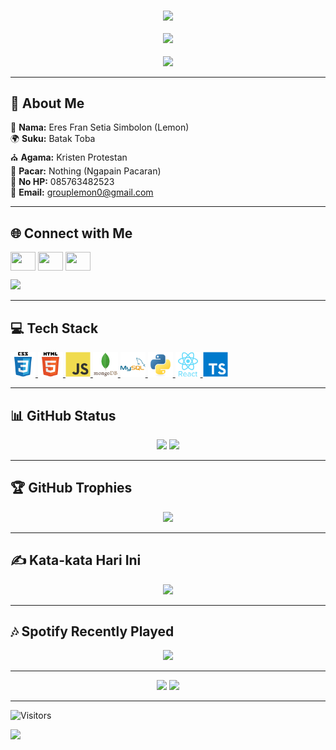 <h3 align="center">

![](https://capsule-render.vercel.app/api?type=soft&color=gradient&height=150&section=header&text=Welcome+to+My+Profile!&fontSize=40&Color=white)

<img src="https://media.giphy.com/media/hvRJCLFzcasrR4ia7z/giphy.gif" width="28">
</h3>

<p align="center">
  <a href="https://github.com/LemonSync"><img src="https://readme-typing-svg.herokuapp.com?color=36BCF7&center=true&vCenter=true&lines=Hi!+I'm+LemonSync;A+Web+Developer;A+Bot+Developer;I+Love+JavaScript+❤️"></a>
</p>

---
<div align="left">
  
## 💫 About Me  
👤 **Nama:** Eres Fran Setia Simbolon (Lemon)  
🌍 **Suku:** Batak Toba  
⛪ **Agama:** Kristen Protestan  
💖 **Pacar:** Nothing (Ngapain Pacaran)  
📱 **No HP:** 085763482523  
📧 **Email:** grouplemon0@gmail.com  

---

## 🌐 Connect with Me  
<p align="left">
<a href="https://twitter.com/SyncLemon" target="blank"><img align="center" src="https://raw.githubusercontent.com/rahuldkjain/github-profile-readme-generator/master/src/images/icons/Social/twitter.svg" height="30" width="40" /></a>
<a href="https://instagram.com/lemon_sync" target="blank"><img align="center" src="https://raw.githubusercontent.com/rahuldkjain/github-profile-readme-generator/master/src/images/icons/Social/instagram.svg" height="30" width="40" /></a>
<a href="https://www.youtube.com/@lemon_sync" target="blank"><img align="center" src="https://raw.githubusercontent.com/rahuldkjain/github-profile-readme-generator/master/src/images/icons/Social/youtube.svg" height="30" width="40" /></a>
</p>

<a href="https://saweria.co/Monle"><img src="https://img.shields.io/badge/TIP%20Me-Bantu%20Saya-blue?style=for-the-badge&logo=bitcoin"></a>

---

## 💻 Tech Stack
<p align="left">
<a href="https://www.w3schools.com/css/" target="_blank"> <img src="https://raw.githubusercontent.com/devicons/devicon/master/icons/css3/css3-original-wordmark.svg" alt="css3" width="40" height="40"/> </a> 
<a href="https://www.w3.org/html/" target="_blank"> <img src="https://raw.githubusercontent.com/devicons/devicon/master/icons/html5/html5-original-wordmark.svg" alt="html5" width="40" height="40"/> </a> 
<a href="https://developer.mozilla.org/en-US/docs/Web/JavaScript" target="_blank"> <img src="https://raw.githubusercontent.com/devicons/devicon/master/icons/javascript/javascript-original.svg" alt="javascript" width="40" height="40"/> </a> 
<a href="https://www.mongodb.com/" target="_blank"> <img src="https://raw.githubusercontent.com/devicons/devicon/master/icons/mongodb/mongodb-original-wordmark.svg" alt="mongodb" width="40" height="40"/> </a> 
<a href="https://www.mysql.com/" target="_blank"> <img src="https://raw.githubusercontent.com/devicons/devicon/master/icons/mysql/mysql-original-wordmark.svg" alt="mysql" width="40" height="40"/> </a> 
<a href="https://www.python.org" target="_blank"> <img src="https://raw.githubusercontent.com/devicons/devicon/master/icons/python/python-original.svg" alt="python" width="40" height="40"/> </a> 
<a href="https://reactjs.org/" target="_blank"> <img src="https://raw.githubusercontent.com/devicons/devicon/master/icons/react/react-original-wordmark.svg" alt="react" width="40" height="40"/> </a> 
<a href="https://www.typescriptlang.org/" target="_blank"> <img src="https://raw.githubusercontent.com/devicons/devicon/master/icons/typescript/typescript-original.svg" alt="typescript" width="40" height="40"/> </a> 
</p>

---

## 📊 GitHub Status  

<p align="center">
  <img src="https://github-readme-stats.vercel.app/api?username=LemonSync&show_icons=true&theme=radical" width="450"/>
  <img src="https://github-readme-streak-stats.herokuapp.com/?user=LemonSync&theme=radical" width="450"/>
</p>

---

## 🏆 GitHub Trophies
<p align="center">
  <img src="https://github-profile-trophy.vercel.app/?username=LemonSync&theme=dracula&no-frame=false&no-bg=false&margin-w=5&row=1&column=4"/>
</p>

---

## ✍️ Kata-kata Hari Ini
<p align="center">
  <img src="https://github-readme-quotes-bay.vercel.app/quote?theme=blue-green&quotesUrl=https://raw.githubusercontent.com/LemonSync/LemonSync/main/quotes.json"/>
</p>

---

## 🎶 Spotify Recently Played
<p align="center">
  <a href="https://open.spotify.com/user/312mwhcva3c5u6fv2hxabsgnmtfi">
    <img src="https://spotify-recently-played-readme.vercel.app/api?user=312mwhcva3c5u6fv2hxabsgnmtfi&width=500&theme=default"/>
  </a>
</p>

---

<p align="center">
  <img src="https://forthebadge.com/images/badges/built-with-love.png">
  <img src="https://forthebadge.com/images/badges/built-by-developers.svg">
</p>

---

![Visitors](https://komarev.com/ghpvc/?username=LemonSync&style=for-the-badge&label=Visitors+Count&color=brightgreen)

![](https://capsule-render.vercel.app/api?type=soft&color=gradient&height=150&section=footer)
</div>
